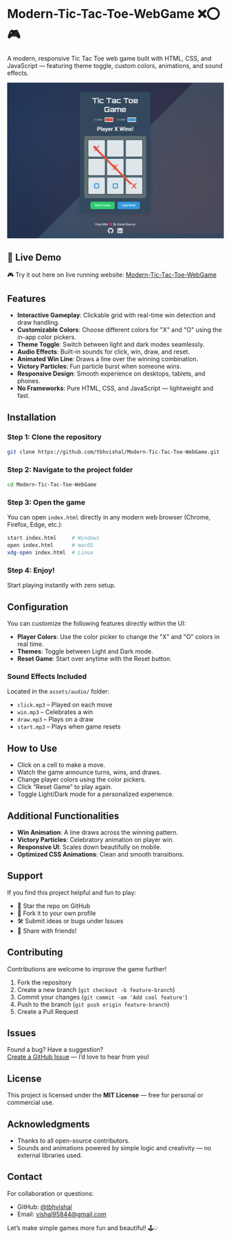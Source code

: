 
# Modern-Tic-Tac-Toe-WebGame ❌⭕🎮

A modern, responsive Tic Tac Toe web game built with HTML, CSS, and JavaScript — featuring theme toggle, custom colors, animations, and sound effects.

![App Screenshot](assets/screenshot.png)

## 🔗 Live Demo

🎮 Try it out here on live running website: [Modern-Tic-Tac-Toe-WebGame](https://ttt-web-alpha.vercel.app/)

## Features

- **Interactive Gameplay**: Clickable grid with real-time win detection and draw handling.
- **Customizable Colors**: Choose different colors for "X" and "O" using the in-app color pickers.
- **Theme Toggle**: Switch between light and dark modes seamlessly.
- **Audio Effects**: Built-in sounds for click, win, draw, and reset.
- **Animated Win Line**: Draws a line over the winning combination.
- **Victory Particles**: Fun particle burst when someone wins.
- **Responsive Design**: Smooth experience on desktops, tablets, and phones.
- **No Frameworks**: Pure HTML, CSS, and JavaScript — lightweight and fast.

## Installation

### Step 1: Clone the repository

```bash
git clone https://github.com/tbhvishal/Modern-Tic-Tac-Toe-WebGame.git
```

### Step 2: Navigate to the project folder

```bash
cd Modern-Tic-Tac-Toe-WebGame
```

### Step 3: Open the game

You can open `index.html` directly in any modern web browser (Chrome, Firefox, Edge, etc.):  

```bash
start index.html     # Windows
open index.html      # macOS
xdg-open index.html  # Linux
```

### Step 4: Enjoy!

Start playing instantly with zero setup.

## Configuration

You can customize the following features directly within the UI:

- **Player Colors**: Use the color picker to change the "X" and "O" colors in real time.
- **Themes**: Toggle between Light and Dark mode.
- **Reset Game**: Start over anytime with the Reset button.

### Sound Effects Included

Located in the `assets/audio/` folder:

- `click.mp3` – Played on each move  
- `win.mp3` – Celebrates a win  
- `draw.mp3` – Plays on a draw  
- `start.mp3` – Plays when game resets

## How to Use

- Click on a cell to make a move.
- Watch the game announce turns, wins, and draws.
- Change player colors using the color pickers.
- Click “Reset Game” to play again.
- Toggle Light/Dark mode for a personalized experience.

## Additional Functionalities

- **Win Animation**: A line draws across the winning pattern.
- **Victory Particles**: Celebratory animation on player win.
- **Responsive UI**: Scales down beautifully on mobile.
- **Optimized CSS Animations**: Clean and smooth transitions.

## Support

If you find this project helpful and fun to play:

- 🌟 Star the repo on GitHub
- 🍴 Fork it to your own profile
- 🛠️ Submit ideas or bugs under Issues
- 🙌 Share with friends!

## Contributing

Contributions are welcome to improve the game further!

1. Fork the repository  
2. Create a new branch (`git checkout -b feature-branch`)  
3. Commit your changes (`git commit -am 'Add cool feature'`)  
4. Push to the branch (`git push origin feature-branch`)  
5. Create a Pull Request

## Issues

Found a bug? Have a suggestion?  
[Create a GitHub Issue](https://github.com/tbhvishal/Modern-Tic-Tac-Toe-WebGame/issues) — I’d love to hear from you!

## License

This project is licensed under the **MIT License** — free for personal or commercial use.

## Acknowledgments

- Thanks to all open-source contributors.
- Sounds and animations powered by simple logic and creativity — no external libraries used.

## Contact

For collaboration or questions:

- GitHub: [@tbhvishal](https://github.com/tbhvishal)
- Email: [vishal95844@gmail.com](mailto:vishal95844@gmail.com)

Let’s make simple games more fun and beautiful! 🕹️💡
